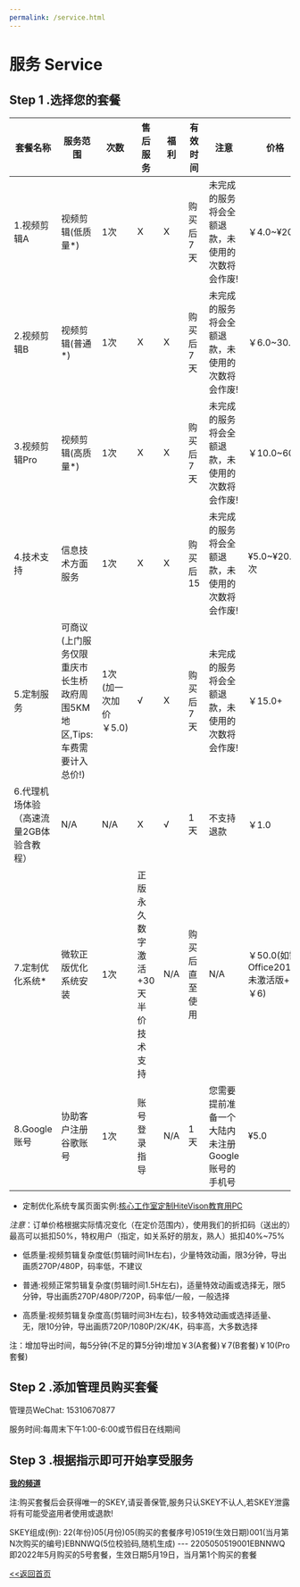 ```yaml
---
permalink: /service.html
---
```


# 服务 Service

## Step 1 .选择您的套餐

| 套餐名称 | 服务范围| 次数 | 售后服务 | 福利 | 有效时间 | 注意 | 价格 |
| -------- | ----- | ------ |------- | ---- | -------- | ------------ | ----- |
| 1.视频剪辑A | 视频剪辑(低质量*) | 1次 | X | X | 购买后7天 | 未完成的服务将会全额退款，未使用的次数将会作废! | ￥4.0~¥20.0 |
| 2.视频剪辑B | 视频剪辑(普通*) | 1次 | X | X | 购买后7天 | 未完成的服务将会全额退款，未使用的次数将会作废! | ￥6.0~30.0 |
| 3.视频剪辑Pro | 视频剪辑(高质量*) | 1次 | X | X | 购买后7天 | 未完成的服务将会全额退款，未使用的次数将会作废! | ￥10.0~60.0 |
| 4.技术支持 | 信息技术方面服务 | 1次 | X | X | 购买后15| 未完成的服务将会全额退款，未使用的次数将会作废! | ¥5.0~¥20.0/次 |
| 5.定制服务 | 可商议(上门服务仅限 重庆市长生桥政府周围5KM地区,Tips:车费需要计入总价!)| 1次(加一次加价￥5.0) | √ | X | 购买后7天 | 未完成的服务将会全额退款，未使用的次数将会作废! | ￥15.0+ |
| 6.代理机场体验（高速流量2GB体验含教程） | N/A | N/A | X | √ | 1天 | 不支持退款 | ￥1.0 |
| 7.定制优化系统* | 微软正版优化系统安装 | 1次 | 正版永久数字激活+30天半价技术支持 | N/A |购买后直至使用 | N/A | ￥50.0(如需Office2019未激活版+￥6) |
| 8.Google账号 | 协助客户注册谷歌账号 | 1次 | 账号登录指导 | N/A | 1天 | 您需要提前准备一个大陆内未注册Google账号的手机号 | ¥5.0 |

* 定制优化系统专属页面实例:[核心工作室定制HiteVison教育用PC](/service/hvpc)

*注意*：订单价格根据实际情况变化（在定价范围内），使用我们的折扣码（送出的）最高可以抵扣50%，特权用户（指定，如关系好的朋友，熟人）抵扣40%~75%

* 低质量:视频剪辑复杂度低(剪辑时间1H左右)，少量特效动画，限3分钟，导出画质270P/480P，码率低，不建议

* 普通:视频正常剪辑复杂度(剪辑时间1.5H左右)，适量特效动画或选择无，限5分钟，导出画质270P/480P/720P，码率低/一般，一般选择

* 高质量:视频剪辑复杂度高(剪辑时间3H左右)，较多特效动画或选择适量、无，限10分钟，导出画质720P/1080P/2K/4K，码率高，大多数选择

注：增加导出时间，每5分钟(不足的算5分钟)增加￥3(A套餐)￥7(B套餐)￥10(Pro套餐)

## Step 2 .添加管理员购买套餐

管理员WeChat: 15310670877

服务时间:每周末下午1:00-6:00或节假日在线期间

## Step 3 .根据指示即可开始享受服务

**[我的频道](https://www.youtube.com/channel/UCXKZtp7WHK2rfcrVfsvSTuw)**

注:购买套餐后会获得唯一的SKEY,请妥善保管,服务只认SKEY不认人,若SKEY泄露将有可能受盗用者使用或退款!

SKEY组成(例): 22(年份)05(月份)05(购买的套餐序号)0519(生效日期)001(当月第N次购买的编号)EBNNWQ(5位校验码,随机生成) --- 2205050519001EBNNWQ 即2022年5月购买的5号套餐，生效日期5月19日，当月第1个购买的套餐

[<<返回首页](https://corestudi0.github.io)
